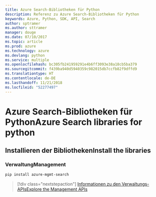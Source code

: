 ```yaml
---
title: Azure Search-Bibliotheken für Python
description: Referenz zu Azure Search-Bibliotheken für Python
keywords: Azure, Python, SDK, API, Search
author: sptramer
ms.author: sttramer
manager: douge
ms.date: 07/10/2017
ms.topic: article
ms.prod: azure
ms.technology: azure
ms.devlang: python
ms.service: multiple
ms.openlocfilehash: bc305fb241959291e4b6ff3093e38a18cb5ba379
ms.sourcegitcommit: f439ba940d5940359c982015db7ccfb82f9dffd9
ms.translationtype: HT
ms.contentlocale: de-DE
ms.lasthandoff: 11/21/2018
ms.locfileid: "52277497"
---
```

# <a name="azure-search-libraries-for-python"></a><span data-ttu-id="c7c38-104">Azure Search-Bibliotheken für Python</span><span class="sxs-lookup"><span data-stu-id="c7c38-104">Azure Search libraries for python</span></span>

## <a name="install-the-libraries"></a><span data-ttu-id="c7c38-105">Installieren der Bibliotheken</span><span class="sxs-lookup"><span data-stu-id="c7c38-105">Install the libraries</span></span>


### <a name="management"></a><span data-ttu-id="c7c38-106">Verwaltung</span><span class="sxs-lookup"><span data-stu-id="c7c38-106">Management</span></span>

```bash
pip install azure-mgmt-search
```
> [!div class="nextstepaction"]
> [<span data-ttu-id="c7c38-107">Informationen zu den Verwaltungs-APIs</span><span class="sxs-lookup"><span data-stu-id="c7c38-107">Explore the Management APIs</span></span>](/python/api/overview/azure/search/management)